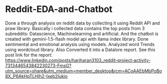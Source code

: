 # Reddit-EDA-and-Chatbot
Done a through analysis on reddit data by collecting it using Reddit API and praw library.
Basically i collected data contains the top posts from 3 subreddits: Datascience, Machinelearning and artificial. And the chatbot is created with gemini-1.5-flash model api with llama index library. 
Done sentimental and emotional analysis using models. Analyzed word Trends using wordcloud library.
Also Converted it into a Datalore report. See this post link for the report: https://www.linkedin.com/posts/hariharan3103_reddit-project-activity-7313446543842230273-FmsG?utm_source=share&utm_medium=member_desktop&rcm=ACoAAEbMbPoBo8X_P6AkHpTLHIh2-Ixeb2Iukio
